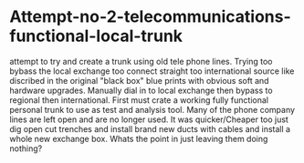 # Attempt-no-2-telecommunications-functional-local-trunk
attempt to try and create a trunk using old tele phone lines. Trying too bybass the local exchange too connect straight too international source like discribed in the original "black box" blue prints with obvious soft and hardware upgrades. Manually dial in to local exchange then bypass to regional then international. First must crate a working fully functional personal trunk to use as test and analysis tool. Many of the phone company lines are left open and are no longer used. It was quicker/Cheaper too just dig open cut trenches and install brand new ducts with cables and install a whole new exchange box. Whats the point in just leaving them doing nothing? 
